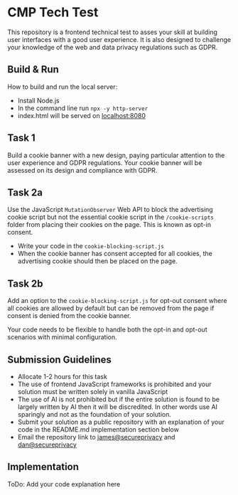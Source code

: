 # CMP Tech Test

This repository is a frontend technical test to asses your skill at building user interfaces with a good user experience. It is also designed to challenge your knowledge of the web and data privacy regulations such as GDPR.

## Build & Run

How to build and run the local server:

- Install Node.js
- In the command line run `npx -y http-server`
- index.html will be served on [localhost:8080](http://localhost:8080)

## Task 1

Build a cookie banner with a new design, paying particular attention to the user experience and GDPR regulations. Your cookie banner will be assessed on its design and compliance with GDPR.

## Task 2a

Use the JavaScript `MutationObserver` Web API to block the advertising cookie script but not the essential cookie script in the `/cookie-scripts` folder from placing their cookies on the page. This is known as opt-in consent.

- Write your code in the `cookie-blocking-script.js`
- When the cookie banner has consent accepted for all cookies, the advertising cookie should then be placed on the page.

## Task 2b

Add an option to the `cookie-blocking-script.js` for opt-out consent where all cookies are allowed by default but can be removed from the page if consent is denied from the cookie banner.

Your code needs to be flexible to handle both the opt-in and opt-out scenarios with minimal configuration.

## Submission Guidelines

- Allocate 1-2 hours for this task
- The use of frontend JavaScript frameworks is prohibited and your solution must be written solely in vanilla JavaScript
- The use of AI is not prohibited but if the entire solution is found to be largely written by AI then it will be discredited. In other words use AI sparingly and not as the foundation of your solution.
- Submit your solution as a public repository with an explanation of your code in the README.md implementation section below
- Email the repository link to [james@secureprivacy](mailto:james@secureprivacy.ai) and [dan@secureprivacy](mailto:dan@secureprivacy.ai)

## Implementation

ToDo: Add your code explanation here
